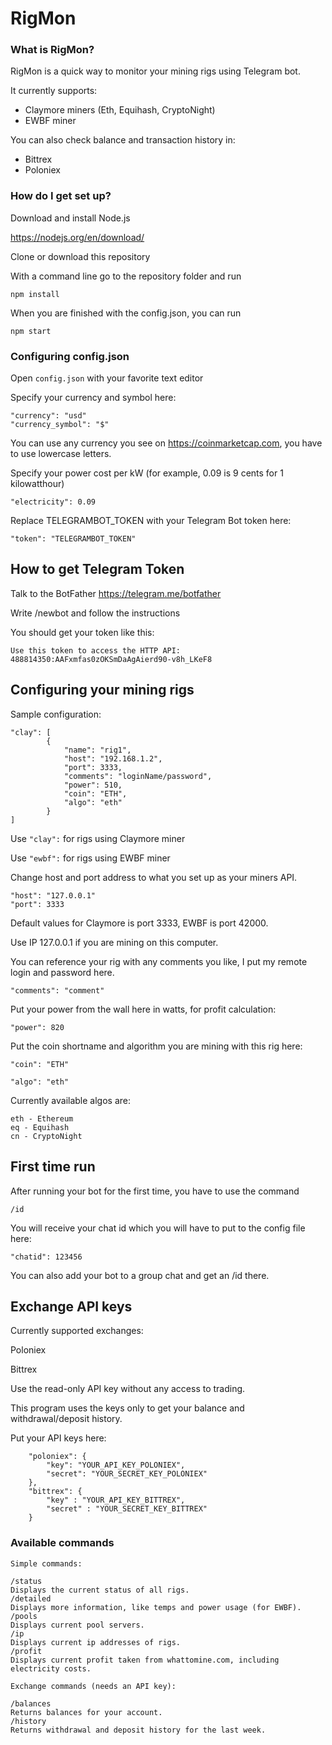 # RigMon #


### What is RigMon? ###

RigMon is a quick way to monitor your mining rigs using Telegram bot.

It currently supports:
* Claymore miners (Eth, Equihash, CryptoNight)
* EWBF miner

You can also check balance and transaction history in:
* Bittrex
* Poloniex

### How do I get set up? ###

Download and install Node.js

https://nodejs.org/en/download/

Clone or download this repository

With a command line go to the repository folder and run

`npm install`

When you are finished with the config.json, you can run

`npm start`

### Configuring config.json ###

Open `config.json` with your favorite text editor

Specify your currency and symbol here:

```
"currency": "usd"
"currency_symbol": "$"
```

You can use any currency you see on https://coinmarketcap.com, you have to use lowercase letters.

Specify your power cost per kW (for example, 0.09 is 9 cents for 1 kilowatthour)

`"electricity": 0.09`

Replace TELEGRAMBOT_TOKEN with your Telegram Bot token here:

`"token": "TELEGRAMBOT_TOKEN"`

## How to get Telegram Token

Talk to the BotFather https://telegram.me/botfather

Write /newbot and follow the instructions

You should get your token like this:
```
Use this token to access the HTTP API:
488814350:AAFxmfas0zOKSmDaAgAierd90-v8h_LKeF8
```
## Configuring your mining rigs

Sample configuration:

```
"clay": [
        {
            "name": "rig1",
            "host": "192.168.1.2",
            "port": 3333,
            "comments": "loginName/password",
            "power": 510,
            "coin": "ETH",
            "algo": "eth"
        }
]
```

Use `"clay":` for rigs using Claymore miner

Use `"ewbf":` for rigs using EWBF miner

Change host and port address to what you set up as your miners API.
```
"host": "127.0.0.1"
"port": 3333
```
Default values for Claymore is port 3333, EWBF is port 42000.

Use IP 127.0.0.1 if you are mining on this computer.

You can reference your rig with any comments you like, I put my remote login and password here.

`"comments": "comment"`

Put your power from the wall here in watts, for profit calculation:

`"power": 820`

Put the coin shortname and algorithm you are mining with this rig here:

`"coin": "ETH"`

`"algo": "eth"`

Currently available algos are: 

```
eth - Ethereum
eq - Equihash
cn - CryptoNight
```

## First time run

After running your bot for the first time, you have to use the command 

`/id`

You will receive your chat id which you will have to put to the config file here:

`"chatid": 123456`

You can also add your bot to a group chat and get an /id there.

## Exchange API keys

Currently supported exchanges:

Poloniex

Bittrex

Use the read-only API key without any access to trading.

This program uses the keys only to get your balance and withdrawal/deposit history.

Put your API keys here:

```
    "poloniex": {
        "key": "YOUR_API_KEY_POLONIEX",
        "secret": "YOUR_SECRET_KEY_POLONIEX"
    },
    "bittrex": {
        "key" : "YOUR_API_KEY_BITTREX",
        "secret" : "YOUR_SECRET_KEY_BITTREX"
    }
```

### Available commands ###

```
Simple commands:

/status
Displays the current status of all rigs.
/detailed
Displays more information, like temps and power usage (for EWBF).
/pools
Displays current pool servers.
/ip
Displays current ip addresses of rigs.
/profit
Displays current profit taken from whattomine.com, including electricity costs.

Exchange commands (needs an API key):

/balances
Returns balances for your account.
/history
Returns withdrawal and deposit history for the last week.
```